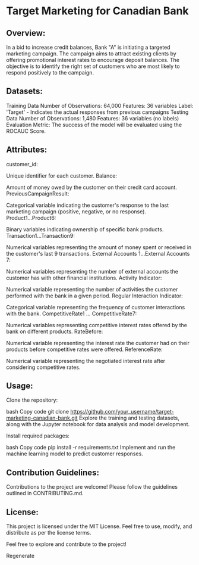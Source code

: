 # Target Marketing for Canadian Bank
## Overview:
In a bid to increase credit balances, Bank "A" is initiating a targeted marketing campaign. The campaign aims to attract existing clients by offering promotional interest rates to encourage deposit balances. The objective is to identify the right set of customers who are most likely to respond positively to the campaign.

## Datasets:
Training Data
Number of Observations: 64,000
Features: 36 variables
Label: 'Target' - Indicates the actual responses from previous campaigns
Testing Data
Number of Observations: 1,480
Features: 36 variables (no labels)
Evaluation Metric:
The success of the model will be evaluated using the ROCAUC Score.

## Attributes:
customer_id:

Unique identifier for each customer.
Balance:

Amount of money owed by the customer on their credit card account.
PreviousCampaignResult:

Categorical variable indicating the customer's response to the last marketing campaign (positive, negative, or no response).
Product1...Product6:

Binary variables indicating ownership of specific bank products.
Transaction1...Transaction9:

Numerical variables representing the amount of money spent or received in the customer's last 9 transactions.
External Accounts 1...External Accounts 7:

Numerical variables representing the number of external accounts the customer has with other financial institutions.
Activity Indicator:

Numerical variable representing the number of activities the customer performed with the bank in a given period.
Regular Interaction Indicator:

Categorical variable representing the frequency of customer interactions with the bank.
CompetitiveRate1 ... CompetitiveRate7:

Numerical variables representing competitive interest rates offered by the bank on different products.
RateBefore:

Numerical variable representing the interest rate the customer had on their products before competitive rates were offered.
ReferenceRate:

Numerical variable representing the negotiated interest rate after considering competitive rates.
## Usage:
Clone the repository:

bash
Copy code
git clone https://github.com/your_username/target-marketing-canadian-bank.git
Explore the training and testing datasets, along with the Jupyter notebook for data analysis and model development.

Install required packages:

bash
Copy code
pip install -r requirements.txt
Implement and run the machine learning model to predict customer responses.

## Contribution Guidelines:
Contributions to the project are welcome! Please follow the guidelines outlined in CONTRIBUTING.md.

## License:
This project is licensed under the MIT License. Feel free to use, modify, and distribute as per the license terms.

Feel free to explore and contribute to the project!





Regenerate
